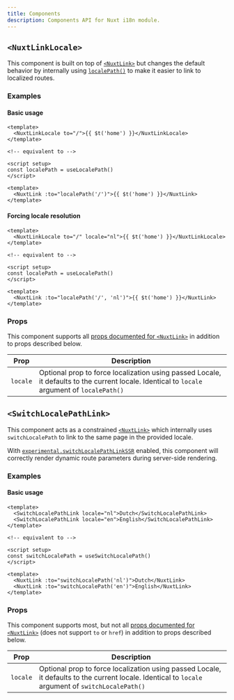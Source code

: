 ```yaml
---
title: Components
description: Components API for Nuxt i18n module.
---
```


## `<NuxtLinkLocale>`

This component is built on top of [`<NuxtLink>`](https://nuxt.com/docs/api/components/nuxt-link#nuxtlink) but changes the default behavior by internally using [`localePath()`](/docs/api/vue#localepath) to make it easier to link to localized routes.

### Examples

#### Basic usage

```vue
<template>
  <NuxtLinkLocale to="/">{{ $t('home') }}</NuxtLinkLocale>
</template>

<!-- equivalent to -->

<script setup>
const localePath = useLocalePath()
</script>

<template>
  <NuxtLink :to="localePath('/')">{{ $t('home') }}</NuxtLink>
</template>
```

#### Forcing locale resolution

```vue
<template>
  <NuxtLinkLocale to="/" locale="nl">{{ $t('home') }}</NuxtLinkLocale>
</template>

<!-- equivalent to -->

<script setup>
const localePath = useLocalePath()
</script>

<template>
  <NuxtLink :to="localePath('/', 'nl')">{{ $t('home') }}</NuxtLink>
</template>
```

### Props

This component supports all [props documented for `<NuxtLink>`](https://nuxt.com/docs/api/components/nuxt-link#props) in addition to props described below.

| Prop     | Description                                                                                                                                  |
| -------- | -------------------------------------------------------------------------------------------------------------------------------------------- |
| `locale` | Optional prop to force localization using passed Locale, it defaults to the current locale. Identical to `locale` argument of `localePath()` |


## `<SwitchLocalePathLink>`

This component acts as a constrained [`<NuxtLink>`](https://nuxt.com/docs/api/components/nuxt-link#nuxtlink) which internally uses `switchLocalePath` to link to the same page in the provided locale.

With [`experimental.switchLocalePathLinkSSR`](/docs/options/misc#experimental) enabled, this component will correctly render dynamic route parameters during server-side rendering.

### Examples

#### Basic usage

```vue
<template>
  <SwitchLocalePathLink locale="nl">Dutch</SwitchLocalePathLink>
  <SwitchLocalePathLink locale="en">English</SwitchLocalePathLink>
</template>

<!-- equivalent to -->

<script setup>
const switchLocalePath = useSwitchLocalePath()
</script>

<template>
  <NuxtLink :to="switchLocalePath('nl')">Dutch</NuxtLink>
  <NuxtLink :to="switchLocalePath('en')">English</NuxtLink>
</template>
```

### Props

This component supports most, but not all [props documented for `<NuxtLink>`](https://nuxt.com/docs/api/components/nuxt-link#props) (does not support `to` or `href`) in addition to props described below.

| Prop     | Description                                                                                                                                  |
| -------- | -------------------------------------------------------------------------------------------------------------------------------------------- |
| `locale` | Optional prop to force localization using passed Locale, it defaults to the current locale. Identical to `locale` argument of `switchLocalePath()` |